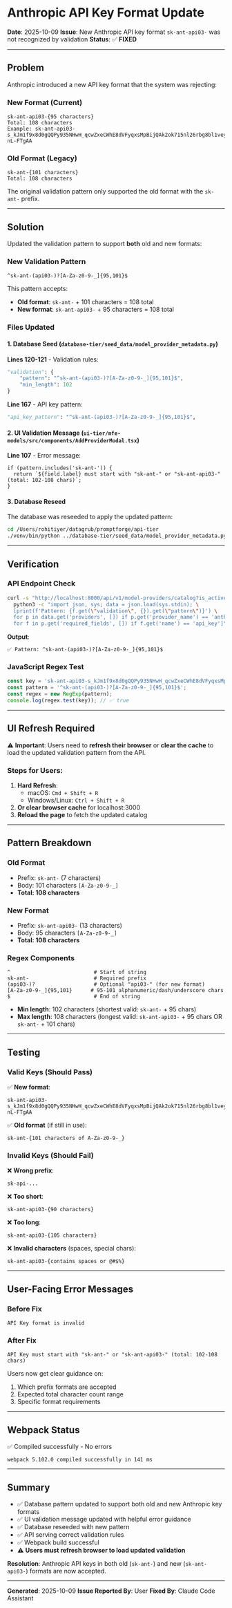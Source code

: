 # Anthropic API Key Format Update

**Date**: 2025-10-09
**Issue**: New Anthropic API key format `sk-ant-api03-` was not recognized by validation
**Status**: ✅ **FIXED**

---

## Problem

Anthropic introduced a new API key format that the system was rejecting:

### New Format (Current)
```
sk-ant-api03-{95 characters}
Total: 108 characters
Example: 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
```

### Old Format (Legacy)
```
sk-ant-{101 characters}
Total: 108 characters
```

The original validation pattern only supported the old format with the `sk-ant-` prefix.

---

## Solution

Updated the validation pattern to support **both** old and new formats:

### New Validation Pattern
```regex
^sk-ant-(api03-)?[A-Za-z0-9-_]{95,101}$
```

This pattern accepts:
- **Old format**: `sk-ant-` + 101 characters = 108 total
- **New format**: `sk-ant-api03-` + 95 characters = 108 total

### Files Updated

#### 1. Database Seed (`database-tier/seed_data/model_provider_metadata.py`)

**Lines 120-121** - Validation rules:
```python
"validation": {
    "pattern": "^sk-ant-(api03-)?[A-Za-z0-9-_]{95,101}$",
    "min_length": 102
}
```

**Line 167** - API key pattern:
```python
"api_key_pattern": "^sk-ant-(api03-)?[A-Za-z0-9-_]{95,101}$",
```

#### 2. UI Validation Message (`ui-tier/mfe-models/src/components/AddProviderModal.tsx`)

**Line 107** - Error message:
```tsx
if (pattern.includes('sk-ant-')) {
  return `${field.label} must start with "sk-ant-" or "sk-ant-api03-" (total: 102-108 chars)`;
}
```

#### 3. Database Reseed

The database was reseeded to apply the updated pattern:
```bash
cd /Users/rohitiyer/datagrub/promptforge/api-tier
./venv/bin/python ../database-tier/seed_data/model_provider_metadata.py
```

---

## Verification

### API Endpoint Check
```bash
curl -s "http://localhost:8000/api/v1/model-providers/catalog?is_active=true" | \
  python3 -c "import json, sys; data = json.load(sys.stdin); \
  [print(f'Pattern: {f.get(\"validation\", {}).get(\"pattern\")}') \
  for p in data.get('providers', []) if p.get('provider_name') == 'anthropic' \
  for f in p.get('required_fields', []) if f.get('name') == 'api_key']"
```

**Output**:
```
✅ Pattern: ^sk-ant-(api03-)?[A-Za-z0-9-_]{95,101}$
```

### JavaScript Regex Test
```javascript
const key = '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';
const pattern = '^sk-ant-(api03-)?[A-Za-z0-9-_]{95,101}$';
const regex = new RegExp(pattern);
console.log(regex.test(key)); // ✅ true
```

---

## UI Refresh Required

⚠️ **Important**: Users need to **refresh their browser** or **clear the cache** to load the updated validation pattern from the API.

### Steps for Users:
1. **Hard Refresh**:
   - macOS: `Cmd + Shift + R`
   - Windows/Linux: `Ctrl + Shift + R`
2. **Or clear browser cache** for localhost:3000
3. **Reload the page** to fetch the updated catalog

---

## Pattern Breakdown

### Old Format
- Prefix: `sk-ant-` (7 characters)
- Body: 101 characters `[A-Za-z0-9-_]`
- **Total: 108 characters**

### New Format
- Prefix: `sk-ant-api03-` (13 characters)
- Body: 95 characters `[A-Za-z0-9-_]`
- **Total: 108 characters**

### Regex Components
```regex
^                           # Start of string
sk-ant-                     # Required prefix
(api03-)?                   # Optional "api03-" (for new format)
[A-Za-z0-9-_]{95,101}      # 95-101 alphanumeric/dash/underscore chars
$                           # End of string
```

- **Min length**: 102 characters (shortest valid: `sk-ant-` + 95 chars)
- **Max length**: 108 characters (longest valid: `sk-ant-api03-` + 95 chars OR `sk-ant-` + 101 chars)

---

## Testing

### Valid Keys (Should Pass)

✅ **New format**:
```
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
```

✅ **Old format** (if still in use):
```
sk-ant-{101 characters of A-Za-z0-9-_}
```

### Invalid Keys (Should Fail)

❌ **Wrong prefix**:
```
sk-api-...
```

❌ **Too short**:
```
sk-ant-api03-{90 characters}
```

❌ **Too long**:
```
sk-ant-api03-{105 characters}
```

❌ **Invalid characters** (spaces, special chars):
```
sk-ant-api03-{contains spaces or @#$%}
```

---

## User-Facing Error Messages

### Before Fix
```
API Key format is invalid
```

### After Fix
```
API Key must start with "sk-ant-" or "sk-ant-api03-" (total: 102-108 chars)
```

Users now get clear guidance on:
1. Which prefix formats are accepted
2. Expected total character count range
3. Specific format requirements

---

## Webpack Status

✅ Compiled successfully - No errors
```
webpack 5.102.0 compiled successfully in 141 ms
```

---

## Summary

- ✅ Database pattern updated to support both old and new Anthropic key formats
- ✅ UI validation message updated with helpful error guidance
- ✅ Database reseeded with new pattern
- ✅ API serving correct validation rules
- ✅ Webpack build successful
- ⚠️ **Users must refresh browser to load updated validation**

**Resolution**: Anthropic API keys in both old (`sk-ant-`) and new (`sk-ant-api03-`) formats are now accepted.

---

**Generated**: 2025-10-09
**Issue Reported By**: User
**Fixed By**: Claude Code Assistant
